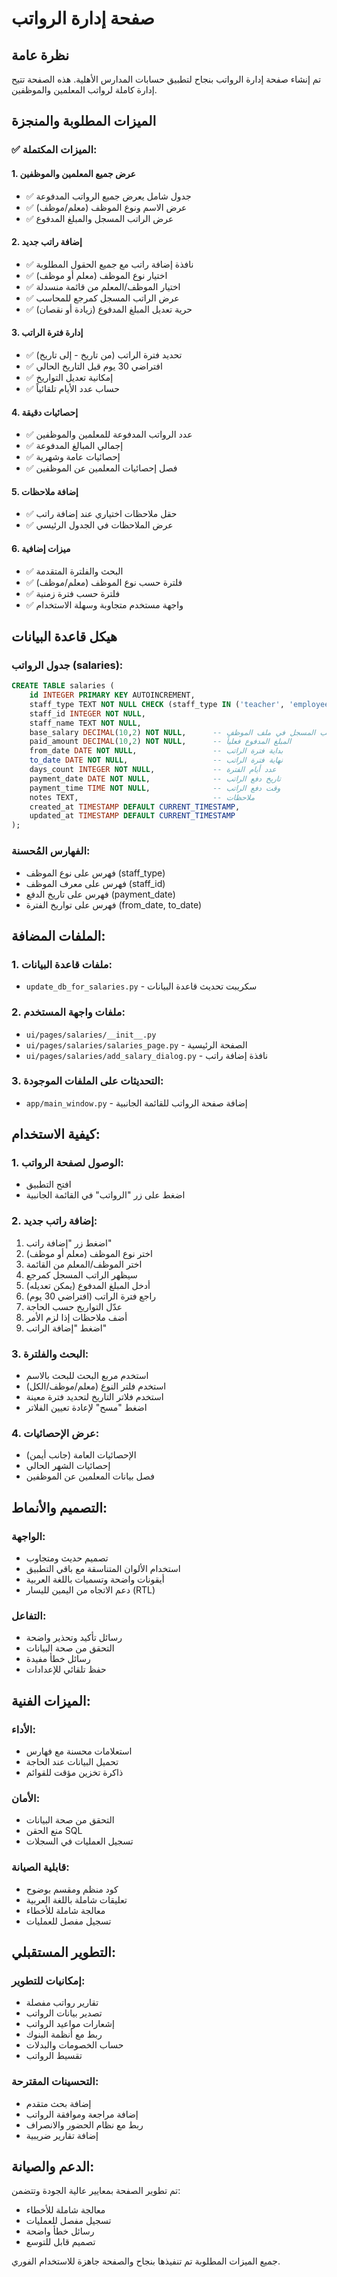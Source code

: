 # صفحة إدارة الرواتب

## نظرة عامة

تم إنشاء صفحة إدارة الرواتب بنجاح لتطبيق حسابات المدارس الأهلية. هذه الصفحة تتيح إدارة كاملة لرواتب المعلمين والموظفين.

## الميزات المطلوبة والمنجزة

### ✅ الميزات المكتملة:

#### 1. عرض جميع المعلمين والموظفين
- ✅ جدول شامل يعرض جميع الرواتب المدفوعة
- ✅ عرض الاسم ونوع الموظف (معلم/موظف)
- ✅ عرض الراتب المسجل والمبلغ المدفوع

#### 2. إضافة راتب جديد
- ✅ نافذة إضافة راتب مع جميع الحقول المطلوبة
- ✅ اختيار نوع الموظف (معلم أو موظف)
- ✅ اختيار الموظف/المعلم من قائمة منسدلة
- ✅ عرض الراتب المسجل كمرجع للمحاسب
- ✅ حرية تعديل المبلغ المدفوع (زيادة أو نقصان)

#### 3. إدارة فترة الراتب
- ✅ تحديد فترة الراتب (من تاريخ - إلى تاريخ)
- ✅ افتراضي 30 يوم قبل التاريخ الحالي
- ✅ إمكانية تعديل التواريخ
- ✅ حساب عدد الأيام تلقائياً

#### 4. إحصائيات دقيقة
- ✅ عدد الرواتب المدفوعة للمعلمين والموظفين
- ✅ إجمالي المبالغ المدفوعة
- ✅ إحصائيات عامة وشهرية
- ✅ فصل إحصائيات المعلمين عن الموظفين

#### 5. إضافة ملاحظات
- ✅ حقل ملاحظات اختياري عند إضافة راتب
- ✅ عرض الملاحظات في الجدول الرئيسي

#### 6. ميزات إضافية
- ✅ البحث والفلترة المتقدمة
- ✅ فلترة حسب نوع الموظف (معلم/موظف)
- ✅ فلترة حسب فترة زمنية
- ✅ واجهة مستخدم متجاوبة وسهلة الاستخدام

## هيكل قاعدة البيانات

### جدول الرواتب (salaries):
```sql
CREATE TABLE salaries (
    id INTEGER PRIMARY KEY AUTOINCREMENT,
    staff_type TEXT NOT NULL CHECK (staff_type IN ('teacher', 'employee')),
    staff_id INTEGER NOT NULL,
    staff_name TEXT NOT NULL,
    base_salary DECIMAL(10,2) NOT NULL,      -- الراتب المسجل في ملف الموظف
    paid_amount DECIMAL(10,2) NOT NULL,      -- المبلغ المدفوع فعلياً
    from_date DATE NOT NULL,                 -- بداية فترة الراتب
    to_date DATE NOT NULL,                   -- نهاية فترة الراتب
    days_count INTEGER NOT NULL,             -- عدد أيام الفترة
    payment_date DATE NOT NULL,              -- تاريخ دفع الراتب
    payment_time TIME NOT NULL,              -- وقت دفع الراتب
    notes TEXT,                              -- ملاحظات
    created_at TIMESTAMP DEFAULT CURRENT_TIMESTAMP,
    updated_at TIMESTAMP DEFAULT CURRENT_TIMESTAMP
);
```

### الفهارس المُحسنة:
- فهرس على نوع الموظف (staff_type)
- فهرس على معرف الموظف (staff_id)
- فهرس على تاريخ الدفع (payment_date)
- فهرس على تواريخ الفترة (from_date, to_date)

## الملفات المضافة:

### 1. ملفات قاعدة البيانات:
- `update_db_for_salaries.py` - سكريبت تحديث قاعدة البيانات

### 2. ملفات واجهة المستخدم:
- `ui/pages/salaries/__init__.py`
- `ui/pages/salaries/salaries_page.py` - الصفحة الرئيسية
- `ui/pages/salaries/add_salary_dialog.py` - نافذة إضافة راتب

### 3. التحديثات على الملفات الموجودة:
- `app/main_window.py` - إضافة صفحة الرواتب للقائمة الجانبية

## كيفية الاستخدام:

### 1. الوصول لصفحة الرواتب:
- افتح التطبيق
- اضغط على زر "الرواتب" في القائمة الجانبية

### 2. إضافة راتب جديد:
1. اضغط زر "إضافة راتب"
2. اختر نوع الموظف (معلم أو موظف)
3. اختر الموظف/المعلم من القائمة
4. سيظهر الراتب المسجل كمرجع
5. أدخل المبلغ المدفوع (يمكن تعديله)
6. راجع فترة الراتب (افتراضي 30 يوم)
7. عدّل التواريخ حسب الحاجة
8. أضف ملاحظات إذا لزم الأمر
9. اضغط "إضافة الراتب"

### 3. البحث والفلترة:
- استخدم مربع البحث للبحث بالاسم
- استخدم فلتر النوع (معلم/موظف/الكل)
- استخدم فلاتر التاريخ لتحديد فترة معينة
- اضغط "مسح" لإعادة تعيين الفلاتر

### 4. عرض الإحصائيات:
- الإحصائيات العامة (جانب أيمن)
- إحصائيات الشهر الحالي
- فصل بيانات المعلمين عن الموظفين

## التصميم والأنماط:

### الواجهة:
- تصميم حديث ومتجاوب
- استخدام الألوان المتناسقة مع باقي التطبيق
- أيقونات واضحة وتسميات باللغة العربية
- دعم الاتجاه من اليمين لليسار (RTL)

### التفاعل:
- رسائل تأكيد وتحذير واضحة
- التحقق من صحة البيانات
- رسائل خطأ مفيدة
- حفظ تلقائي للإعدادات

## الميزات الفنية:

### الأداء:
- استعلامات محسنة مع فهارس
- تحميل البيانات عند الحاجة
- ذاكرة تخزين مؤقت للقوائم

### الأمان:
- التحقق من صحة البيانات
- منع الحقن SQL
- تسجيل العمليات في السجلات

### قابلية الصيانة:
- كود منظم ومقسم بوضوح
- تعليقات شاملة باللغة العربية
- معالجة شاملة للأخطاء
- تسجيل مفصل للعمليات

## التطوير المستقبلي:

### إمكانيات للتطوير:
- تقارير رواتب مفصلة
- تصدير بيانات الرواتب
- إشعارات مواعيد الرواتب
- ربط مع أنظمة البنوك
- حساب الخصومات والبدلات
- تقسيط الرواتب

### التحسينات المقترحة:
- إضافة بحث متقدم
- إضافة مراجعة وموافقة الرواتب
- ربط مع نظام الحضور والانصراف
- إضافة تقارير ضريبية

## الدعم والصيانة:

تم تطوير الصفحة بمعايير عالية الجودة وتتضمن:
- معالجة شاملة للأخطاء
- تسجيل مفصل للعمليات
- رسائل خطأ واضحة
- تصميم قابل للتوسع

جميع الميزات المطلوبة تم تنفيذها بنجاح والصفحة جاهزة للاستخدام الفوري.
